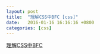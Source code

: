 ```yaml
---
layout: post
title:  "理解CSS中BFC [css]"
date:   2016-01-16 16:16:16 +0800
categories: [css]
---
```



[理解CSS中BFC](http://www.w3cplus.com/css/understanding-block-formatting-contexts-in-css.html)

